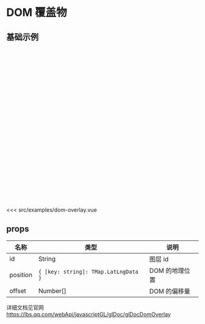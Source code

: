 # DOM 覆盖物

## 基础示例

<div style="height:400px"><DemoDomOverlay/></div>

<<< src/examples/dom-overlay.vue

## props

| 名称     | 类型                                 | 说明           |
| -------- | ------------------------------------ | -------------- |
| id       | String                               | 图层 id        |
| position | `{ [key: string]: TMap.LatLngData }` | DOM 的地理位置 |
| offset   | Number[]                             | DOM 的偏移量   |

详细文档见官网 https://lbs.qq.com/webApi/javascriptGL/glDoc/glDocDomOverlay
